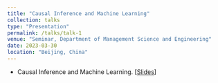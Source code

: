 ```yaml
---
title: "Causal Inference and Machine Learning"
collection: talks
type: "Presentation"
permalink: /talks/talk-1
venue: "Seminar, Department of Management Science and Engineering"
date: 2023-03-30
location: "Beijing, China"
---
```


- Causal Inference and Machine Learning. [[Slides](http://doslim.github.io/files/Introduction_to_Causal_Inference.pdf)]

